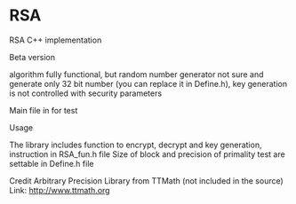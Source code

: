 # RSA
RSA C++ implementation

Beta version

algorithm fully functional, but random number generator not sure and generate only 32 bit number (you can replace it in Define.h), key generation is not controlled with security parameters

Main file in for test

Usage

The library includes function to encrypt, decrypt and key generation, instruction in RSA_fun.h file
Size of block and precision of primality test are settable in Define.h file


Credit
Arbitrary Precision Library from TTMath (not included in the source) Link: http://www.ttmath.org

